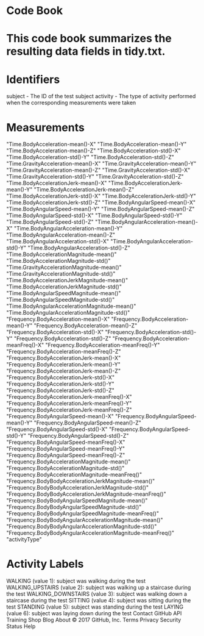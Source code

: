 # Code Book
# This code book summarizes the resulting data fields in tidy.txt.

# Identifiers

subject - The ID of the test subject
activity - The type of activity performed when the corresponding measurements were taken

# Measurements

"Time.BodyAcceleration-mean()-X" 
"Time.BodyAcceleration-mean()-Y" 
"Time.BodyAcceleration-mean()-Z" "Time.BodyAcceleration-std()-X" "Time.BodyAcceleration-std()-Y" "Time.BodyAcceleration-std()-Z" "Time.GravityAcceleration-mean()-X" "Time.GravityAcceleration-mean()-Y" "Time.GravityAcceleration-mean()-Z" "Time.GravityAcceleration-std()-X" "Time.GravityAcceleration-std()-Y" "Time.GravityAcceleration-std()-Z" "Time.BodyAccelerationJerk-mean()-X" "Time.BodyAccelerationJerk-mean()-Y" "Time.BodyAccelerationJerk-mean()-Z" "Time.BodyAccelerationJerk-std()-X" "Time.BodyAccelerationJerk-std()-Y" "Time.BodyAccelerationJerk-std()-Z" "Time.BodyAngularSpeed-mean()-X" "Time.BodyAngularSpeed-mean()-Y" "Time.BodyAngularSpeed-mean()-Z" "Time.BodyAngularSpeed-std()-X" "Time.BodyAngularSpeed-std()-Y" "Time.BodyAngularSpeed-std()-Z" "Time.BodyAngularAcceleration-mean()-X" "Time.BodyAngularAcceleration-mean()-Y" "Time.BodyAngularAcceleration-mean()-Z" "Time.BodyAngularAcceleration-std()-X" "Time.BodyAngularAcceleration-std()-Y" "Time.BodyAngularAcceleration-std()-Z" "Time.BodyAccelerationMagnitude-mean()" "Time.BodyAccelerationMagnitude-std()" "Time.GravityAccelerationMagnitude-mean()" "Time.GravityAccelerationMagnitude-std()" "Time.BodyAccelerationJerkMagnitude-mean()" "Time.BodyAccelerationJerkMagnitude-std()" "Time.BodyAngularSpeedMagnitude-mean()" "Time.BodyAngularSpeedMagnitude-std()" "Time.BodyAngularAccelerationMagnitude-mean()" "Time.BodyAngularAccelerationMagnitude-std()" "Frequency.BodyAcceleration-mean()-X" "Frequency.BodyAcceleration-mean()-Y" "Frequency.BodyAcceleration-mean()-Z" "Frequency.BodyAcceleration-std()-X" "Frequency.BodyAcceleration-std()-Y" "Frequency.BodyAcceleration-std()-Z" "Frequency.BodyAcceleration-meanFreq()-X" "Frequency.BodyAcceleration-meanFreq()-Y" "Frequency.BodyAcceleration-meanFreq()-Z" "Frequency.BodyAccelerationJerk-mean()-X" "Frequency.BodyAccelerationJerk-mean()-Y" "Frequency.BodyAccelerationJerk-mean()-Z" "Frequency.BodyAccelerationJerk-std()-X" "Frequency.BodyAccelerationJerk-std()-Y" "Frequency.BodyAccelerationJerk-std()-Z" "Frequency.BodyAccelerationJerk-meanFreq()-X" "Frequency.BodyAccelerationJerk-meanFreq()-Y" "Frequency.BodyAccelerationJerk-meanFreq()-Z" "Frequency.BodyAngularSpeed-mean()-X" "Frequency.BodyAngularSpeed-mean()-Y" "Frequency.BodyAngularSpeed-mean()-Z" "Frequency.BodyAngularSpeed-std()-X" "Frequency.BodyAngularSpeed-std()-Y" "Frequency.BodyAngularSpeed-std()-Z" "Frequency.BodyAngularSpeed-meanFreq()-X" "Frequency.BodyAngularSpeed-meanFreq()-Y" "Frequency.BodyAngularSpeed-meanFreq()-Z" "Frequency.BodyAccelerationMagnitude-mean()" "Frequency.BodyAccelerationMagnitude-std()" "Frequency.BodyAccelerationMagnitude-meanFreq()" "Frequency.BodyBodyAccelerationJerkMagnitude-mean()" "Frequency.BodyBodyAccelerationJerkMagnitude-std()" "Frequency.BodyBodyAccelerationJerkMagnitude-meanFreq()" "Frequency.BodyBodyAngularSpeedMagnitude-mean()" "Frequency.BodyBodyAngularSpeedMagnitude-std()" "Frequency.BodyBodyAngularSpeedMagnitude-meanFreq()" "Frequency.BodyBodyAngularAccelerationMagnitude-mean()" "Frequency.BodyBodyAngularAccelerationMagnitude-std()" "Frequency.BodyBodyAngularAccelerationMagnitude-meanFreq()" "activityType"

# Activity Labels

WALKING (value 1): subject was walking during the test
WALKING_UPSTAIRS (value 2): subject was walking up a staircase during the test
WALKING_DOWNSTAIRS (value 3): subject was walking down a staircase during the test
SITTING (value 4): subject was sitting during the test
STANDING (value 5): subject was standing during the test
LAYING (value 6): subject was laying down during the test
Contact GitHub API Training Shop Blog About
© 2017 GitHub, Inc. Terms Privacy Security Status Help



